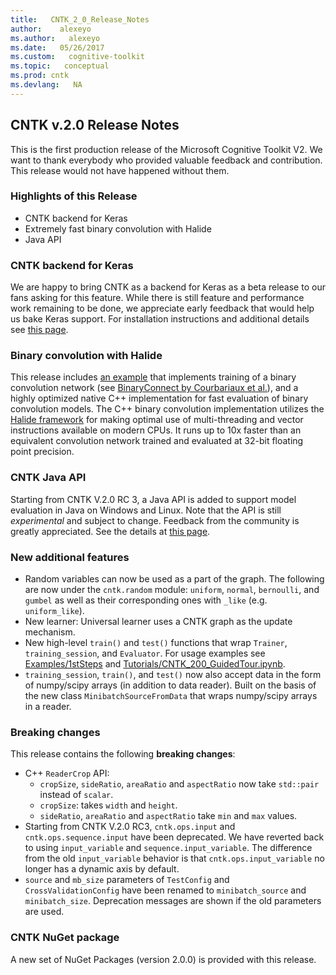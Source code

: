```yaml
---
title:   CNTK_2_0_Release_Notes
author:    alexeyo
ms.author:   alexeyo
ms.date:   05/26/2017
ms.custom:   cognitive-toolkit
ms.topic:   conceptual
ms.prod: cntk
ms.devlang:   NA
---
```


## CNTK v.2.0 Release Notes

This is the first production release of the Microsoft Cognitive Toolkit V2. We want to thank everybody who provided valuable feedback and contribution. This release would not have happened without them.

### Highlights of this Release

* CNTK backend for Keras
* Extremely fast binary convolution with Halide
* Java API

### CNTK backend for Keras

We are happy to bring CNTK as a backend for Keras as a beta release to our fans asking for this feature. While there is still feature and performance work remaining to be done, we appreciate early feedback that would help us bake Keras support. For installation instructions and additional details see [this page](https://docs.microsoft.com/en-us/cognitive-toolkit/Using-CNTK-with-Keras).

### Binary convolution with Halide

This release includes [an example](https://github.com/Microsoft/CNTK/tree/release/latest/Examples/Extensibility/BinaryConvolution) that implements training of a binary convolution network (see [BinaryConnect by Courbariaux et al.](https://arxiv.org/abs/1511.00363)), and a highly optimized native C++ implementation for fast evaluation of binary convolution models. The C++ binary convolution implementation utilizes the [Halide framework](http://halide-lang.org/) for making optimal use of multi-threading and vector instructions available on modern CPUs. It runs up to 10x faster than an equivalent convolution network trained and evaluated at 32-bit floating point precision.

### CNTK Java API

Starting from CNTK V.2.0 RC 3, a Java API is added to support model evaluation in Java on Windows and Linux. Note that the API is still *experimental* and subject to change. Feedback from the community is greatly appreciated. See the details at [this page](https://docs.microsoft.com/en-us/cognitive-toolkit/CNTK-Library-API#java-api-experimental).

### New additional features

* Random variables can now be used as a part of the graph. The following are now under the `cntk.random` module: `uniform`, `normal`, `bernoulli`, and `gumbel` as well as their corresponding ones with `_like` (e.g. `uniform_like`).
* New learner: Universal learner uses a CNTK graph as the update mechanism.
* New high-level `train()` and `test()` functions that wrap `Trainer`, `training_session`, and `Evaluator`. For usage examples see [Examples/1stSteps](https://github.com/Microsoft/CNTK/tree/release/latest/Examples/1stSteps) and [Tutorials/CNTK_200_GuidedTour.ipynb](https://github.com/Microsoft/CNTK/tree/release/latest/Tutorials/CNTK_200_GuidedTour.ipynb).
* `training_session`, `train()`, and `test()` now also accept data in the form of numpy/scipy arrays (in addition to data reader). Built on the basis of the new class `MinibatchSourceFromData` that wraps numpy/scipy arrays in a reader.

### Breaking changes

This release contains the following **breaking changes**:

* C++ `ReaderCrop` API:
  * `cropSize`, `sideRatio`, `areaRatio` and `aspectRatio` now take `std::pair` instead of `scalar`.
  * `cropSize`: takes `width` and `height`.
  * `sideRatio`, `areaRatio` and `aspectRatio` take `min` and `max` values.
* Starting from CNTK V.2.0 RC3, `cntk.ops.input` and `cntk.ops.sequence.input` have been deprecated. We have reverted back to using `input_variable` and `sequence.input_variable`. The difference from the old `input_variable` behavior is that `cntk.ops.input_variable` no longer has a dynamic axis by default.
* `source` and `mb_size` parameters of `TestConfig` and `CrossValidationConfig` have been renamed to `minibatch_source` and `minibatch_size`. Deprecation messages are shown if the old parameters are used.

### CNTK NuGet package

A new set of NuGet Packages (version 2.0.0) is provided with this release.
